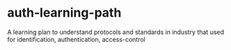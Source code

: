 # auth-learning-path
A learning plan to understand protocols and standards in industry that used for identification, authentication, access-control 

